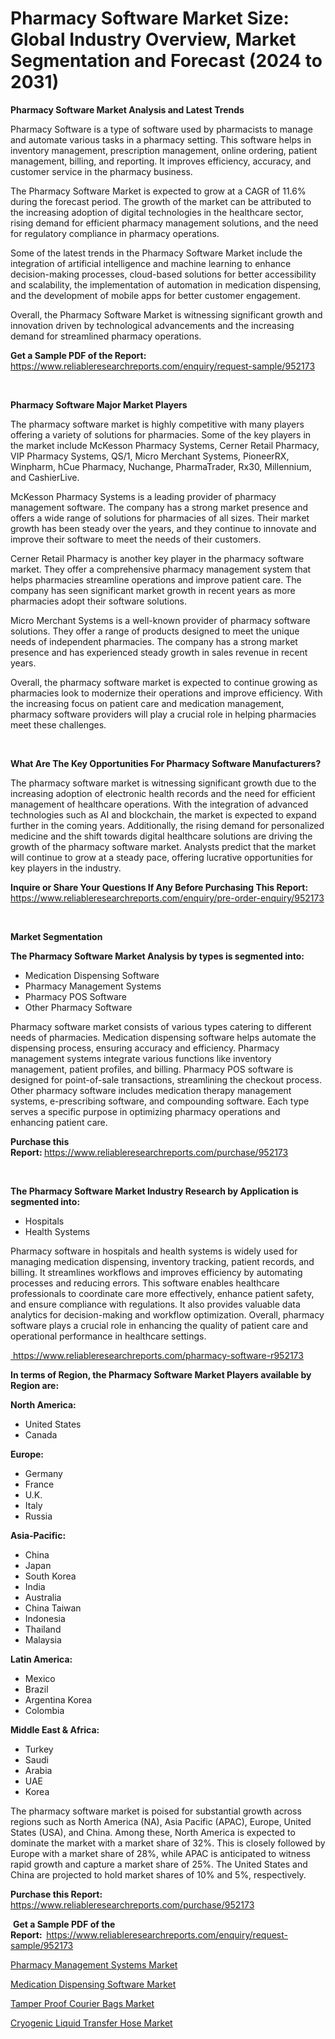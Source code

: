 <p><h1>Pharmacy Software Market Size: Global Industry Overview, Market Segmentation and Forecast (2024 to 2031)</h1></p><p><strong>Pharmacy Software Market Analysis and Latest Trends</strong></p>
<p><p>Pharmacy Software is a type of software used by pharmacists to manage and automate various tasks in a pharmacy setting. This software helps in inventory management, prescription management, online ordering, patient management, billing, and reporting. It improves efficiency, accuracy, and customer service in the pharmacy business.</p><p>The Pharmacy Software Market is expected to grow at a CAGR of 11.6% during the forecast period. The growth of the market can be attributed to the increasing adoption of digital technologies in the healthcare sector, rising demand for efficient pharmacy management solutions, and the need for regulatory compliance in pharmacy operations. </p><p>Some of the latest trends in the Pharmacy Software Market include the integration of artificial intelligence and machine learning to enhance decision-making processes, cloud-based solutions for better accessibility and scalability, the implementation of automation in medication dispensing, and the development of mobile apps for better customer engagement.</p><p>Overall, the Pharmacy Software Market is witnessing significant growth and innovation driven by technological advancements and the increasing demand for streamlined pharmacy operations.</p></p>
<p><strong>Get a Sample PDF of the Report:&nbsp;</strong> <a href="https://www.reliableresearchreports.com/enquiry/request-sample/952173">https://www.reliableresearchreports.com/enquiry/request-sample/952173</a></p>
<p>&nbsp;</p>
<p><strong>Pharmacy Software Major Market Players</strong></p>
<p><p>The pharmacy software market is highly competitive with many players offering a variety of solutions for pharmacies. Some of the key players in the market include McKesson Pharmacy Systems, Cerner Retail Pharmacy, VIP Pharmacy Systems, QS/1, Micro Merchant Systems, PioneerRX, Winpharm, hCue Pharmacy, Nuchange, PharmaTrader, Rx30, Millennium, and CashierLive.</p><p>McKesson Pharmacy Systems is a leading provider of pharmacy management software. The company has a strong market presence and offers a wide range of solutions for pharmacies of all sizes. Their market growth has been steady over the years, and they continue to innovate and improve their software to meet the needs of their customers.</p><p>Cerner Retail Pharmacy is another key player in the pharmacy software market. They offer a comprehensive pharmacy management system that helps pharmacies streamline operations and improve patient care. The company has seen significant market growth in recent years as more pharmacies adopt their software solutions.</p><p>Micro Merchant Systems is a well-known provider of pharmacy software solutions. They offer a range of products designed to meet the unique needs of independent pharmacies. The company has a strong market presence and has experienced steady growth in sales revenue in recent years.</p><p>Overall, the pharmacy software market is expected to continue growing as pharmacies look to modernize their operations and improve efficiency. With the increasing focus on patient care and medication management, pharmacy software providers will play a crucial role in helping pharmacies meet these challenges.</p></p>
<p>&nbsp;</p>
<p><strong>What Are The Key Opportunities For Pharmacy Software Manufacturers?</strong></p>
<p><p>The pharmacy software market is witnessing significant growth due to the increasing adoption of electronic health records and the need for efficient management of healthcare operations. With the integration of advanced technologies such as AI and blockchain, the market is expected to expand further in the coming years. Additionally, the rising demand for personalized medicine and the shift towards digital healthcare solutions are driving the growth of the pharmacy software market. Analysts predict that the market will continue to grow at a steady pace, offering lucrative opportunities for key players in the industry.</p></p>
<p><strong>Inquire or Share Your Questions If Any Before Purchasing This Report:</strong> <a href="https://www.reliableresearchreports.com/enquiry/pre-order-enquiry/952173">https://www.reliableresearchreports.com/enquiry/pre-order-enquiry/952173</a></p>
<p>&nbsp;</p>
<p><strong>Market Segmentation</strong></p>
<p><strong>The Pharmacy Software Market Analysis by types is segmented into:</strong></p>
<p><ul><li>Medication Dispensing Software</li><li>Pharmacy Management Systems</li><li>Pharmacy POS Software</li><li>Other Pharmacy Software</li></ul></p>
<p><p>Pharmacy software market consists of various types catering to different needs of pharmacies. Medication dispensing software helps automate the dispensing process, ensuring accuracy and efficiency. Pharmacy management systems integrate various functions like inventory management, patient profiles, and billing. Pharmacy POS software is designed for point-of-sale transactions, streamlining the checkout process. Other pharmacy software includes medication therapy management systems, e-prescribing software, and compounding software. Each type serves a specific purpose in optimizing pharmacy operations and enhancing patient care.</p></p>
<p><strong>Purchase this Report:&nbsp;</strong><a href="https://www.reliableresearchreports.com/purchase/952173">https://www.reliableresearchreports.com/purchase/952173</a></p>
<p>&nbsp;</p>
<p><strong>The Pharmacy Software Market Industry Research by Application is segmented into:</strong></p>
<p><ul><li>Hospitals</li><li>Health Systems</li></ul></p>
<p><p>Pharmacy software in hospitals and health systems is widely used for managing medication dispensing, inventory tracking, patient records, and billing. It streamlines workflows and improves efficiency by automating processes and reducing errors. This software enables healthcare professionals to coordinate care more effectively, enhance patient safety, and ensure compliance with regulations. It also provides valuable data analytics for decision-making and workflow optimization. Overall, pharmacy software plays a crucial role in enhancing the quality of patient care and operational performance in healthcare settings.</p></p>
<p><a href="https://www.reliableresearchreports.com/pharmacy-software-r952173">&nbsp;https://www.reliableresearchreports.com/pharmacy-software-r952173</a></p>
<p><strong>In terms of Region, the Pharmacy Software Market Players available by Region are:</strong></p>
<p>
    <p> <strong> North America: </strong>
        <ul>
            <li>United States</li>
            <li>Canada</li>
        </ul>
        </p> 
    <p> <strong> Europe: </strong>
        <ul>
            <li>Germany</li>
            <li>France</li>
            <li>U.K.</li>
            <li>Italy</li>
            <li>Russia</li>
        </ul>
        </p> 
    <p> <strong> Asia-Pacific: </strong>
        <ul>
            <li>China</li>
            <li>Japan</li>
            <li>South Korea</li>
            <li>India</li>
            <li>Australia</li>
            <li>China Taiwan</li>
            <li>Indonesia</li>
            <li>Thailand</li>
            <li>Malaysia</li>
        </ul>
        </p> 
    <p> <strong> Latin America: </strong>
        <ul>
            <li>Mexico</li>
            <li>Brazil</li>
            <li>Argentina Korea</li>
            <li>Colombia</li>
        </ul>
        </p> 
    <p> <strong> Middle East & Africa: </strong>
        <ul>
            <li>Turkey</li>
            <li>Saudi</li>
            <li>Arabia</li>
            <li>UAE</li>
            <li>Korea</li>
        </ul>
    </p>
    </p>
<p><p>The pharmacy software market is poised for substantial growth across regions such as North America (NA), Asia Pacific (APAC), Europe, United States (USA), and China. Among these, North America is expected to dominate the market with a market share of 32%. This is closely followed by Europe with a market share of 28%, while APAC is anticipated to witness rapid growth and capture a market share of 25%. The United States and China are projected to hold market shares of 10% and 5%, respectively.</p></p>
<p><strong>Purchase this Report: </strong><a href="https://www.reliableresearchreports.com/purchase/952173">https://www.reliableresearchreports.com/purchase/952173</a></p>
<p>&nbsp;<strong>Get a Sample PDF of the Report:&nbsp;&nbsp;</strong><a href="https://www.reliableresearchreports.com/enquiry/request-sample/952173">https://www.reliableresearchreports.com/enquiry/request-sample/952173</a></p>
<p><strong></strong></p>
<p><p><a href="https://github.com/marthawweekle/Market-Research-Report-List-1/blob/main/pharmacy-management-systems-market.md">Pharmacy Management Systems Market</a></p><p><a href="https://github.com/SheilaBruen2023/Market-Research-Report-List-1/blob/main/medication-dispensing-software-market.md">Medication Dispensing Software Market</a></p><p><a href="https://www.linkedin.com/pulse/tamper-proof-courier-bags-market-trends-forecast-competitive-et37e">Tamper Proof Courier Bags Market</a></p><p><a href="https://www.linkedin.com/pulse/analyzing-cryogenic-liquid-transfer-hose-market-global-industry-vteme">Cryogenic Liquid Transfer Hose Market</a></p></p>